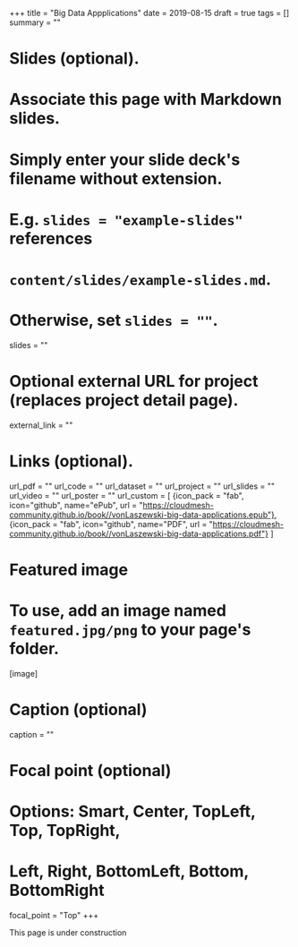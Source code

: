 +++
title = "Big Data Appplications"
date = 2019-08-15
draft = true
tags = []
summary = ""

# Slides (optional).
#   Associate this page with Markdown slides.
#   Simply enter your slide deck's filename without extension.
#   E.g. `slides = "example-slides"` references 
#   `content/slides/example-slides.md`.
#   Otherwise, set `slides = ""`.
slides = ""

# Optional external URL for project (replaces project detail page).
external_link = ""


# Links (optional).
url_pdf = ""
url_code = ""
url_dataset = ""
url_project = ""
url_slides = ""
url_video = ""
url_poster = ""
url_custom = [
{icon_pack = "fab", icon="github", name="ePub", url = "https://cloudmesh-community.github.io/book//vonLaszewski-big-data-applications.epub"},
{icon_pack = "fab", icon="github", name="PDF", url = "https://cloudmesh-community.github.io/book//vonLaszewski-big-data-applications.pdf"}
]

# Featured image
# To use, add an image named `featured.jpg/png` to your page's folder. 
[image]
  # Caption (optional)
  caption = ""

  # Focal point (optional)
  # Options: Smart, Center, TopLeft, Top, TopRight, 
  # Left, Right, BottomLeft, Bottom, BottomRight
  focal_point = "Top"
+++

This page is under construction